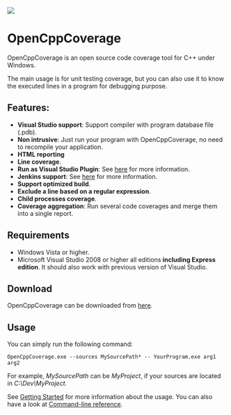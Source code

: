 ![](https://github.com/OpenCppCoverage/OpenCppCoverage/workflows/Unit%20tests/badge.svg)
# OpenCppCoverage

OpenCppCoverage is an open source code coverage tool for C++ under Windows.

The main usage is for unit testing coverage, but you can also use it to know the executed lines in a program for debugging purpose.
## Features:
- **Visual Studio support**: Support compiler with program database file (.pdb).
- **Non intrusive**: Just run your program with OpenCppCoverage, no need to recompile your application.
- **HTML reporting**
- **Line coverage**.
- **Run as Visual Studio Plugin**: See [here](https://github.com/OpenCppCoverage/OpenCppCoveragePlugin) for more information.
- **Jenkins support**: See [here](https://github.com/OpenCppCoverage/OpenCppCoverage/wiki/Jenkins) for more information.
- **Support optimized build**.
- **Exclude a line based on a regular expression**.
- **Child processes coverage**.
- **Coverage aggregation**: Run several code coverages and merge them into a single report.
 
## Requirements
- Windows Vista or higher.
- Microsoft Visual Studio 2008 or higher all editions **including Express edition**. It should also work with previous version of Visual Studio.

## Download
OpenCppCoverage can be downloaded from [here](../../releases).

## Usage
You can simply run the following command:

```OpenCppCoverage.exe --sources MySourcePath* -- YourProgram.exe arg1 arg2```

For example, *MySourcePath* can be *MyProject*, if your sources are located in *C:\Dev\MyProject*.

See [Getting Started](https://github.com/OpenCppCoverage/OpenCppCoverage/wiki) for more information about the usage.
You can also have a look at [Command-line reference](https://github.com/OpenCppCoverage/OpenCppCoverage/wiki/Command-line-reference).
